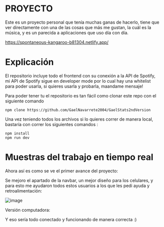 # PROYECTO
Este es un proyecto personal que tenía muchas ganas de hacerlo, tiene que ver directamente con una de las cosas que más me gustan, la cuál es la música, y es un parecida a aplicaciones que uso día con día.

https://spontaneous-kangaroo-b81304.netlify.app/

# Explicación

El repositorio incluye todo el frontend con su conexión a la API de Spotify, mi API de Spotify sigue en developer mode por lo cual hay una whitelist para poder usarla, si quieres usarla y probarla, maandame mensaje!

Para poder tener tu el repositorio es tan fácil como clonar este repo con el siguiente comando

```
npm clone https://github.com/GaelNavarrete2004/GaelStats2ndVersion
```
Una vez teniendo todos los archivos si lo quieres correr de manera local, bastaría con correr los siguientes comandos : 
```
npm install
npm run dev
```
# Muestras del trabajo en tiempo real

Ahora así es como se ve el primer avance del proyecto:

Se mejoro el apartado de la navbar, un mejor diseño para los celulares, y para esto me ayudaron todos estos usuarios a los que les pedi ayuda y retroalimentación:

![image](https://github.com/user-attachments/assets/90a5336b-c865-4160-ae42-b2681926ec2a)

Versión computadora:



Y eso sería todo conectado y funcionando de manera correcta :)


